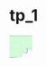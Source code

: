# tp_1

<img src="https://github.com/israelfi/tp_1/blob/master/media/Peek%202020-12-24%2001-16.gif" width="40" height="40" />


